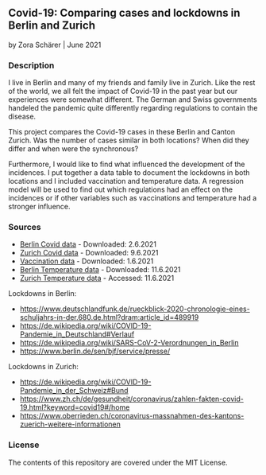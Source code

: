 ## Covid-19: Comparing cases and lockdowns in Berlin and Zurich

by Zora Schärer | June 2021

### Description
I live in Berlin and many of my friends and family live in Zurich. Like the rest of the world, we all felt the impact of Covid-19 in the past year but our experiences were somewhat different. The German and Swiss governments handeled the pandemic quite differently regarding regulations to contain the disease.

This project compares the Covid-19 cases in these Berlin and Canton Zurich. Was the number of cases similar in both locations? When did they differ and when were the synchronous?

Furthermore, I would like to find what influenced the development of the incidences. I put together a data table to document the lockdowns in both locations and I included vaccination and temperature data. A regression model will be used to find out which regulations had an effect on the incidences or if other variables such as vaccinations and temperature had a stronger influence. 

### Sources
* [Berlin Covid data](https://www.kaggle.com/headsortails/covid19-tracking-germany) - Downloaded: 2.6.2021
* [Zurich Covid data](https://www.zh.ch/de/politik-staat/opendata.html?keyword=ogd#/details/671@gesundheitsdirektion-kanton-zuerich) - Downloaded: 9.6.2021
* [Vaccination data](https://www.kaggle.com/gpreda/covid-world-vaccination-progress) - Downloaded: 1.6.2021
* [Berlin Temperature data](https://www.wetterkontor.de/wetter-rueckblick/monats-und-jahreswerte.asp?id=23&jr0=2020&jr1=2021&mo0=1&mo1=12) - Downloaded: 11.6.2021
* [Zurich Temperature data](https://www.daswetter.com/wetter_Zurich-Europa-Schweiz-Zurich-LSZH-sactual-12195.html) - Accessed: 11.6.2021

Lockdowns in Berlin:
* https://www.deutschlandfunk.de/rueckblick-2020-chronologie-eines-schuljahrs-in-der.680.de.html?dram:article_id=489919
* https://de.wikipedia.org/wiki/COVID-19-Pandemie_in_Deutschland#Verlauf
* https://de.wikipedia.org/wiki/SARS-CoV-2-Verordnungen_in_Berlin
* https://www.berlin.de/sen/bjf/service/presse/

Lockdowns in Zurich:
* https://de.wikipedia.org/wiki/COVID-19-Pandemie_in_der_Schweiz#Bund
* https://www.zh.ch/de/gesundheit/coronavirus/zahlen-fakten-covid-19.html?keyword=covid19#/home
* https://www.oberrieden.ch/coronavirus-massnahmen-des-kantons-zuerich-weitere-informationen

### License
The contents of this repository are covered under the MIT License.
